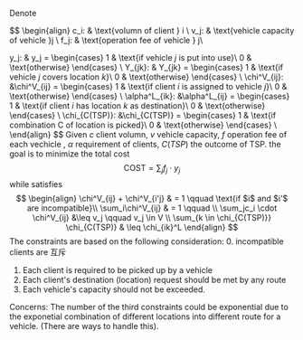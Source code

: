 
Denote

$$
\begin{align}
c_i: & \text{volumn of client } i \\
v_j: & \text{vehicle capacity of vehicle }j  \\
f_j: & \text{operation fee of vehicle } j\\

y_j: & y_j =
	\begin{cases}
      1 & \text{if vehicle $j$ is put into use}\\
      0 & \text{otherwise}
    \end{cases} \\
Y_{jk}: & Y_{jk} =
	\begin{cases}
      1 & \text{if vehicle $j$ covers location $k$}\\
      0 & \text{otherwise}
    \end{cases} \\
\chi^V_{ij}: &\chi^V_{ij} =
	\begin{cases}
      1 & \text{if client $i$ is assigned to vehicle $j$}\\
      0 & \text{otherwise}
    \end{cases} \\
\alpha^L_{ik}: &\alpha^L_{ij} =
	\begin{cases}
      1 & \text{if client $i$ has location $k$ as destination}\\
      0 & \text{otherwise}
    \end{cases} \\
\chi_{C(TSP)}: &\chi_{C(TSP)} =
	\begin{cases}
      1 & \text{if combination C of location is picked}\\
      0 & \text{otherwise}
    \end{cases} \\
\end{align}
$$
Given $c$ client volumn, $v$ vehicle capacity, $f$ operation fee of each vechicle , $\alpha$ requirement of clients, $C(TSP)$ the outcome of TSP.  the goal is to minimize the total cost
$$ \text{COST} = \sum_j f_j\cdot y_j 
$$
while satisfies
$$
\begin{align}
\chi^V_{ij} + \chi^V_{i'j} & = 1 \qquad \text{if $i$ and $i'$ are incompatible}\\
\sum_i\chi^V_{ij} & = 1 \qquad \\
\sum_jc_i \cdot \chi^V_{ij} &\leq v_j \qquad v_j \in V \\
\sum_{k \in \chi_{C(TSP)}} \chi_{C(TSP)} & \leq \chi_{ik}^L
\end{align}
$$
The constraints are based on the following consideration:
0. incompatible clients are 互斥
1. Each client is required to be picked up by a vehicle
2. Each client's destination (location) request should be met by any route
3. Each vehicle's capacity should not be exceeded.


Concerns:
The number of the third constraints could be exponential due to the exponetial combination of different locations into different route for a vehicle. (There are ways to handle this).